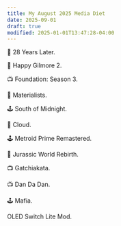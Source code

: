 ```yaml
---
title: My August 2025 Media Diet
date: 2025-09-01
draft: true
modified: 2025-01-01T13:47:28-04:00
---
```


🍿 28 Years Later.

🍿 Happy Gilmore 2.

📺 Foundation: Season 3.

🍿 Materialists.

🕹️ South of Midnight.

🍿 Cloud.

🕹️ Metroid Prime Remastered.

🍿 Jurassic World Rebirth.

📺 Gatchiakata.

📺 Dan Da Dan.

🕹️ Mafia. 

OLED Switch Lite Mod.